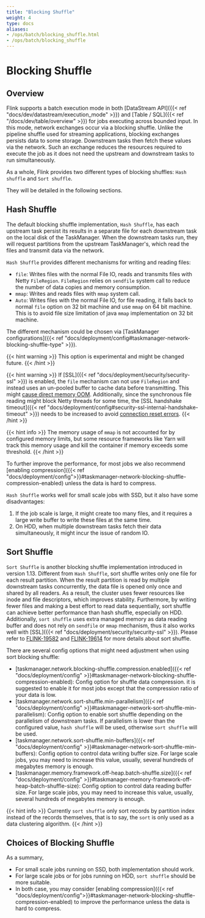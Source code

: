 ```yaml
---
title: "Blocking Shuffle"
weight: 4
type: docs
aliases:
- /ops/batch/blocking_shuffle.html
- /ops/batch/blocking_shuffle
---
```

<!--
Licensed to the Apache Software Foundation (ASF) under one
or more contributor license agreements.  See the NOTICE file
distributed with this work for additional information
regarding copyright ownership.  The ASF licenses this file
to you under the Apache License, Version 2.0 (the
"License"); you may not use this file except in compliance
with the License.  You may obtain a copy of the License at

  http://www.apache.org/licenses/LICENSE-2.0

Unless required by applicable law or agreed to in writing,
software distributed under the License is distributed on an
"AS IS" BASIS, WITHOUT WARRANTIES OR CONDITIONS OF ANY
KIND, either express or implied.  See the License for the
specific language governing permissions and limitations
under the License.
-->

# Blocking Shuffle

## Overview

Flink supports a batch execution mode in both [DataStream API]({{< ref "docs/dev/datastream/execution_mode" >}}) and [Table / SQL]({{< ref "/docs/dev/table/overview" >}}) for jobs executing across bounded input. In this mode, network exchanges occur via a blocking shuffle. Unlike the pipeline shuffle used for streaming applications, blocking exchanges persists data to some storage. Downstream tasks then fetch these values via the network. Such an exchange reduces the resources required to execute the job as it does not need the upstream and downstream tasks to run simultaneously.

As a whole, Flink provides two different types of blocking shuffles: `Hash shuffle` and `Sort shuffle`.

They will be detailed in the following sections.

## Hash Shuffle

The default blocking shuffle implementation, `Hash Shuffle`, has each upstream task persist its results in a separate file for each downstream task on the local disk of the TaskManager. When the downstream tasks run, they will request partitions from the upstream TaskManager's, which read the files and transmit data via the network.

`Hash Shuffle` provides different mechanisms for writing and reading files:

 - `file`: Writes files with the normal File IO, reads and transmits files with Netty `FileRegion`. `FileRegion` relies on `sendfile` system call to reduce the number of data copies and memory consumption.
 - `mmap`: Writes and reads files with `mmap` system call.
 - `Auto`: Writes files with the normal File IO, for file reading, it falls back to normal `file` option on 32 bit machine and use `mmap` on 64 bit machine. This is to avoid file size limitation of java `mmap` implementation on 32 bit machine.

The different mechanism could be chosen via [TaskManager configurations]({{< ref "docs/deployment/config#taskmanager-network-blocking-shuffle-type" >}}).

{{< hint warning >}}
This option is experimental and might be changed future.
{{< /hint >}}

{{< hint warning >}}
If [SSL]({{< ref "docs/deployment/security/security-ssl" >}}) is enabled, the `file` mechanism can not use `FileRegion` and instead uses an un-pooled buffer to cache data before transmitting. This might [cause direct memory OOM](https://issues.apache.org/jira/browse/FLINK-15981). Additionally, since the synchronous file reading might block Netty threads for some time, the [SSL handshake timeout]({{< ref "docs/deployment/config#security-ssl-internal-handshake-timeout" >}}) needs to be increased to avoid [connection reset errors](https://issues.apache.org/jira/browse/FLINK-21416).
{{< /hint >}}

{{< hint info >}}
The memory usage of `mmap` is not accounted for by configured memory limits, but some resource frameworks like Yarn will track this memory usage and kill the container if memory exceeds some threshold.
{{< /hint >}}

To further improve the performance, for most jobs we also recommend [enabling compression]({{< ref "docs/deployment/config">}}#taskmanager-network-blocking-shuffle-compression-enabled) unless the data is hard to compress.

`Hash Shuffle` works well for small scale jobs with SSD, but it also have some disadvantages:

1. If the job scale is large, it might create too many files, and it requires a large write buffer to write these files at the same time.
2. On HDD, when multiple downstream tasks fetch their data simultaneously, it might incur the issue of random IO.  

## Sort Shuffle 

`Sort Shuffle` is another blocking shuffle implementation introduced in version 1.13. Different from `Hash Shuffle`, sort shuffle writes only one file for each result partition. When the result partition is read by multiple downstream tasks concurrently, the data file is opened only once and shared by all readers. As a result, the cluster uses fewer resources like inode and file descriptors, which improves stability. Furthermore, by writing fewer files and making a best effort to read data sequentially, sort shuffle can achieve better performance than hash shuffle, especially on HDD. Additionally, `sort shuffle` uses extra managed memory as data reading buffer and does not rely on `sendfile` or `mmap` mechanism, thus it also works well with [SSL]({{< ref "docs/deployment/security/security-ssl" >}}). Please refer to [FLINK-19582](https://issues.apache.org/jira/browse/FLINK-19582) and [FLINK-19614](https://issues.apache.org/jira/browse/FLINK-19614) for more details about sort shuffle.

There are several config options that might need adjustment when using sort blocking shuffle:
- [taskmanager.network.blocking-shuffle.compression.enabled]({{< ref "docs/deployment/config" >}}#taskmanager-network-blocking-shuffle-compression-enabled): Config option for shuffle data compression. it is suggested to enable it for most jobs except that the compression ratio of your data is low.
- [taskmanager.network.sort-shuffle.min-parallelism]({{< ref "docs/deployment/config" >}}#taskmanager-network-sort-shuffle-min-parallelism): Config option to enable sort shuffle depending on the parallelism of downstream tasks. If parallelism is lower than the configured value, `hash shuffle` will be used, otherwise `sort shuffle` will be used.
- [taskmanager.network.sort-shuffle.min-buffers]({{< ref "docs/deployment/config" >}}#taskmanager-network-sort-shuffle-min-buffers): Config option to control data writing buffer size. For large scale jobs, you may need to increase this value, usually, several hundreds of megabytes memory is enough.
- [taskmanager.memory.framework.off-heap.batch-shuffle.size]({{< ref "docs/deployment/config" >}}#taskmanager-memory-framework-off-heap-batch-shuffle-size): Config option to control data reading buffer size. For large scale jobs, you may need to increase this value, usually, several hundreds of megabytes memory is enough.

{{< hint info >}}
Currently `sort shuffle` only sort records by partition index instead of the records themselves, that is to say, the `sort` is only used as a data clustering algorithm.
{{< /hint >}}

## Choices of Blocking Shuffle

As a summary,

- For small scale jobs running on SSD, both implementation should work.
- For large scale jobs or for jobs running on HDD, `sort shuffle` should be more suitable.
- In both case, you may consider [enabling compression]({{< ref "docs/deployment/config">}}#taskmanager-network-blocking-shuffle-compression-enabled) to improve the performance unless the data is hard to compress.

